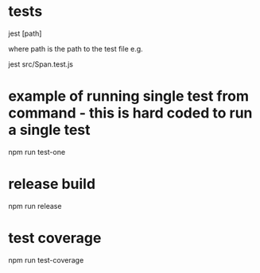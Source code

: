 

# tests

jest [path]

where path is the path to the test file e.g.

jest src/Span.test.js

# example of running single test from command - this is hard coded to run a single test

npm run test-one

# release build

npm run release

# test coverage

npm run test-coverage